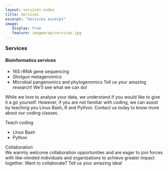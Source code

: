 ```yaml
---
layout: services-index
title: Services
excerpt: "Services excerpt"
image:
   display: true
   feature: imagewrap/services.jpg
---
```


<h3 style="margin-top: 1em;">Services</h3>

#### Bioinformatics services
- 16S rRNA gene sequencing
- Shotgun metagenomics
- Microbial pangenomics and phylogenomics
Tell us your amazing research! We'll see what we can do!

While we love to analyse your data, we understand if you would like to give it a go yourself. However, if you are not familiar with coding, we can assist by teaching you Linux Bash, R and Python. Contact us today to know more about our coding classes. 

Teach coding
  - Linux Bash
  - Python

Collaboration
</br>
We warmly welcome collaboration opportunities and are eager to join forces with like-minded individuals and organizations to achieve greater impact together. Want to collaborate? Tell us your amazing idea!